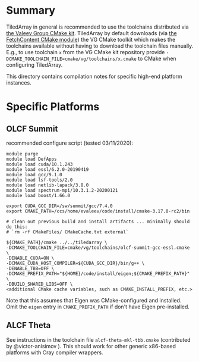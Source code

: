 # Summary
TiledArray in general is recommended to use the toolchains distributed via [the Valeev Group CMake kit](https://github.com/ValeevGroup/kit-cmake/tree/master/toolchains). TiledArray by default downloads (via [the FetchContent CMake module](https://cmake.org/cmake/help/latest/module/FetchContent.html)) the VG CMake toolkit which makes the toolchains available without having to download the toolchain files manually. E.g., to use toolchain `x` from the VG CMake kit repository provide `-DCMAKE_TOOLCHAIN_FILE=cmake/vg/toolchains/x.cmake` to CMake when configuring TiledArray.

This directory contains compilation notes for specific high-end platform instances.

# Specific Platforms

## OLCF Summit

recommended configure script (tested 03/11/2020):

```
module purge
module load DefApps
module load cuda/10.1.243
module load essl/6.2.0-20190419
module load gcc/9.1.0
module load lsf-tools/2.0
module load netlib-lapack/3.8.0
module load spectrum-mpi/10.3.1.2-20200121
module load boost/1.66.0

export CUDA_GCC_DIR=/sw/summit/gcc/7.4.0
export CMAKE_PATH=/ccs/home/evaleev/code/install/cmake-3.17.0-rc2/bin

# clean out previous build and install artifacts ... minimally should do this:
# `rm -rf CMakeFiles/ CMakeCache.txt external`

${CMAKE_PATH}/cmake ../../tiledarray \
-DCMAKE_TOOLCHAIN_FILE=cmake/vg/toolchains/olcf-summit-gcc-essl.cmake \
-DENABLE_CUDA=ON \
-DCMAKE_CUDA_HOST_COMPILER=${CUDA_GCC_DIR}/bin/g++ \
-DENABLE_TBB=OFF \
-DCMAKE_PREFIX_PATH="${HOME}/code/install/eigen;${CMAKE_PREFIX_PATH}" \
-DBUILD_SHARED_LIBS=OFF \
<additional CMake cache variables, such as CMAKE_INSTALL_PREFIX, etc.>
```
Note that this assumes that Eigen was CMake-configured and installed. Omit the `eigen` entry in `CMAKE_PREFIX_PATH` if don't have Eigen pre-installed.

## ALCF Theta

See instructions in the toolchain file `alcf-theta-mkl-tbb.cmake` (contributed by @victor-anisimov ). This should work for other generic x86-based platforms with Cray compiler wrappers.
